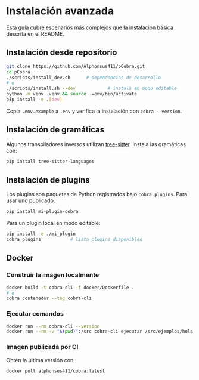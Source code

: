 # Instalación avanzada

Esta guía cubre escenarios más complejos que la instalación básica descrita en el README.

## Instalación desde repositorio

```bash
git clone https://github.com/Alphonsus411/pCobra.git
cd pCobra
./scripts/install_dev.sh      # dependencias de desarrollo
# o
./scripts/install.sh --dev            # instala en modo editable
python -m venv .venv && source .venv/bin/activate
pip install -e .[dev]
```

Copia `.env.example` a `.env` y verifica la instalación con `cobra --version`.

## Instalación de gramáticas

Algunos transpiladores inversos utilizan [tree-sitter](https://tree-sitter.github.io/tree-sitter/).
Instala las gramáticas con:

```bash
pip install tree-sitter-languages
```

## Instalación de plugins

Los plugins son paquetes de Python registrados bajo `cobra.plugins`.
Para usar uno publicado:

```bash
pip install mi-plugin-cobra
```

Para un plugin local en modo editable:

```bash
pip install -e ./mi_plugin
cobra plugins           # lista plugins disponibles
```

## Docker

### Construir la imagen localmente

```bash
docker build -t cobra-cli -f docker/Dockerfile .
# o
cobra contenedor --tag cobra-cli
```

### Ejecutar comandos

```bash
docker run --rm cobra-cli --version
docker run --rm -v "$(pwd)":/src cobra-cli ejecutar /src/ejemplos/hola.cobra
```

### Imagen publicada por CI

Obtén la última versión con:

```bash
docker pull alphonsus411/cobra:latest
```
